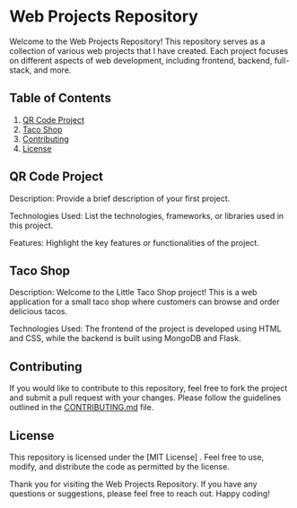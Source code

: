 
# Web Projects Repository

Welcome to the Web Projects Repository! This repository serves as a collection of various web projects that I have created. Each project focuses on different aspects of web development, including frontend, backend, full-stack, and more.

## Table of Contents

1.  [QR Code Project](https://github.com/Roshan-Singh-07/Web_Projects/tree/main/QR-Code-Project)
2.  [Taco Shop](https://github.com/Roshan-Singh-07/Web_Projects/tree/main/Tacos_Shop)
4.  [Contributing](https://chat.openai.com/c/fd5d8329-fa50-4e25-bc3e-2e09176e0c5d#contributing)
5.  [License](https://chat.openai.com/c/fd5d8329-fa50-4e25-bc3e-2e09176e0c5d#license)

## QR Code Project

Description: Provide a brief description of your first project.

Technologies Used: List the technologies, frameworks, or libraries used in this project.

Features: Highlight the key features or functionalities of the project.

## Taco Shop

Description: Welcome to the Little Taco Shop project! This is a web application for a small taco shop where customers can browse and order delicious tacos. 

Technologies Used: The frontend of the project is developed using HTML and CSS, while the backend is built using MongoDB and Flask.


## Contributing

If you would like to contribute to this repository, feel free to fork the project and submit a pull request with your changes. Please follow the guidelines outlined in the [CONTRIBUTING.md](/CONTRIBUTING.md) file.

## License

This repository is licensed under the [MIT License] . Feel free to use, modify, and distribute the code as permitted by the license.

Thank you for visiting the Web Projects Repository. If you have any questions or suggestions, please feel free to reach out. Happy coding!
